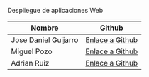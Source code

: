 Despliegue de aplicaciones Web

| Nombre  | Github  |
|---|---|
| Jose Daniel Guijarro  | [Enlace a Github](https://github.com/Pepeelche1) |
| Miguel Pozo  | [Enlace a Github](https://github.com/M-pozo) |
| Adrian Ruiz  | [Enlace a Github](https://github.com/adrrc03) |
